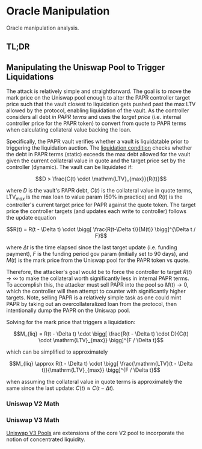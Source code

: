 # Oracle Manipulation

Oracle manipulation analysis.

## TL;DR


## Manipulating the Uniswap Pool to Trigger Liquidations

The attack is relatively simple and straightforward. The goal is to move the mark price on the Uniswap pool
enough to alter the PAPR controller target price such that the vault closest to liquidation gets pushed past the max LTV
allowed by the protocol, enabling liquidation of the vault. As the controller considers
all debt *in PAPR terms* and uses the *target price* (i.e. internal controller price for the PAPR token) to
convert from quote to PAPR terms when calculating collateral value backing the loan.

Specifically, the PAPR vault verifies whether a vault is liquidatable prior to triggering the liquidation auction.
The [liquidation condition](https://github.com/with-backed/papr/blob/master/src/PaprController.sol#L337)
checks whether the debt in PAPR terms (static) exceeds the max debt allowed for the vault
given the current collateral value in quote and the target price set by the controller
(dynamic). The vault can be liquidated if:

```math
D > \frac{C(t) \cdot \mathrm{LTV}_{max}}{R(t)}
```

where $D$ is the vault's PAPR debt, $C(t)$ is the collateral value in quote terms, $\mathrm{LTV}_{max}$ is the
max loan to value param (50\% in practice) and $R(t)$ is the controller's current target price
for PAPR against the quote token. The target price the controller targets (and updates each write to controller)
follows the update equation

```math
R(t) = R(t - \Delta t) \cdot \bigg[ \frac{R(t-\Delta t)}{M(t)} \bigg]^{\Delta t / F}
```

where $\Delta t$ is the time elapsed since the last target update (i.e. funding payment),
$F$ is the funding period gov param (initially set to 90 days), and $M(t)$ is the mark price
from the Uniswap pool for the PAPR token vs quote.

Therefore, the attacker's goal would be to force the controller to target $R(t) \to \infty$ to make the collateral
worth significantly less in internal PAPR terms. To accomplish this, the attacker must sell PAPR into the pool so $M(t) \to 0$,
which the controller will then attempt to counter with significantly higher targets. Note, selling PAPR is a
relatively simple task as one could mint PAPR by taking out an overcollateralized loan from the protocol, then intentionally
dump the PAPR on the Uniswap pool.

Solving for the mark price that triggers a liquidation:

```math
M_{liq} = R(t - \Delta t) \cdot \bigg[ \frac{R(t - \Delta t) \cdot D}{C(t) \cdot \mathrm{LTV}_{max}} \bigg]^{F / \Delta t}
```

which can be simplified to approximately

```math
M_{liq} \approx R(t - \Delta t) \cdot \bigg[ \frac{\mathrm{LTV}(t - \Delta t)}{\mathrm{LTV}_{max}} \bigg]^{F / \Delta t}
```

when assuming the collateral value in quote terms is approximately the same since the last update: $C(t) \approx C(t-\Delta t)$.


### Uniswap V2 Math



### Uniswap V3 Math

[Uniswap V3 Pools](https://uniswap.org/whitepaper-v3.pdf) are extensions of the core V2
pool to incorporate the notion of concentrated liquidity.




